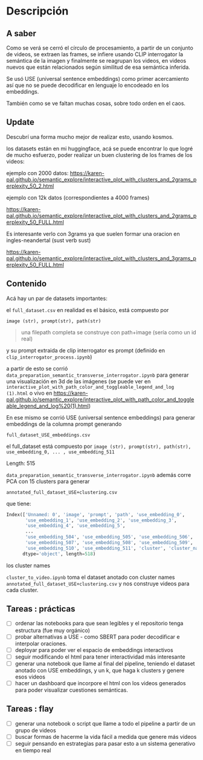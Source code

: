 # Descripción
## A saber
Como se verá se cerró el círculo de procesamiento, a partir de un conjunto de videos, se extraen las frames, 
se infiere usando CLIP interrogator la semántica de la imagen y finalmente se reagrupan los videos, en videos
nuevos que están relacionados según similitud de esa semántica inferida.

Se usó USE (universal sentence embeddings) como primer acercamiento así que no se puede decodificar en lenguaje lo encodeado en los embeddings.

También como se ve faltan muchas cosas, sobre todo orden en el caos.

## Update
Descubrí una forma mucho mejor de realizar esto, usando kosmos.

los datasets están en mi huggingface, acá se puede encontrar lo que logré de mucho esfuerzo, poder realizar un buen clustering de los frames de los videos:

ejemplo con 2000 datos:
https://karen-pal.github.io/semantic_explore/interactive_plot_with_clusters_and_2grams_perplexity_50_2.html

ejemplo con 12k datos (correspondientes a 4000 frames)

https://karen-pal.github.io/semantic_explore/interactive_plot_with_clusters_and_2grams_perplexity_50_FULL.html

Es interesante verlo con 3grams ya que suelen formar una oracion en ingles-neandertal (sust verb sust)

https://karen-pal.github.io/semantic_explore/interactive_plot_with_clusters_and_3grams_perplexity_50_FULL.html

## Contenido
Acá hay un par de datasets importantes:

el `full_dataset.csv` en realidad es el básico, está compuesto por


`image (str), prompt(str), path(str)`

> una filepath completa se construye con path+image (sería como un id real)

y su prompt extraida de clip interrogator es prompt (definido en `clip_interrogator_process.ipynb`)

a partir de esto se corrió `data_preparation_semantic_transverse_interrogator.ipynb`
para generar una visualización en 3d de las imágenes (se puede ver en `interactive_plot_with_path_color_and_toggleable_legend_and_log (1).html` o vivo en https://karen-pal.github.io/semantic_explore/interactive_plot_with_path_color_and_toggleable_legend_and_log%20(1).html)

En ese mismo se corrió USE (universal sentence embeddings) para generar embeddings de la columna prompt 
generando 

`full_dataset_USE_embeddings.csv`

el full_dataset está compuesto por
`image (str), prompt(str), path(str), use_embedding_0, ... , use_embedding_511`

Length: 515

`data_preparation_semantic_transverse_interrogator.ipynb` además corre PCA con 15 clusters para generar 


`annotated_full_dataset_USE+clustering.csv`

que tiene:


```python
Index(['Unnamed: 0', 'image', 'prompt', 'path', 'use_embedding_0',
       'use_embedding_1', 'use_embedding_2', 'use_embedding_3',
       'use_embedding_4', 'use_embedding_5',
       ...
       'use_embedding_504', 'use_embedding_505', 'use_embedding_506',
       'use_embedding_507', 'use_embedding_508', 'use_embedding_509',
       'use_embedding_510', 'use_embedding_511', 'cluster', 'cluster_name'],
      dtype='object', length=518)

```
los cluster names

`cluster_to_video.ipynb` toma el dataset anotado con cluster names `annotated_full_dataset_USE+clustering.csv` y nos construye videos para cada cluster.


## Tareas : prácticas
- [ ] ordenar las notebooks para que sean legibles y el repositorio tenga estructura (fue muy orgánico)
- [ ] probar alternativas a USE - como SBERT para poder decodificar e interpolar oraciones.
- [ ] deployar para poder ver el espacio de embeddings interactivos
- [ ] seguir modificando el html para tener interactividad más interesante
- [ ] generar una notebook que llame al final del pipeline, teniendo el dataset anotado con USE embeddings, y un k, que haga k clusters y genere esos videos
- [ ] hacer un dashboard que incorpore el html con los videos generados para poder visualizar cuestiones semánticas.

## Tareas : flay
- [ ] generar una notebook o script que llame a todo el pipeline a partir de un grupo de videos
- [ ] buscar formas de hacerme la vida fácil a medida que genere más videos
- [ ] seguir pensando en estrategias para pasar esto a un sistema generativo en tiempo real
